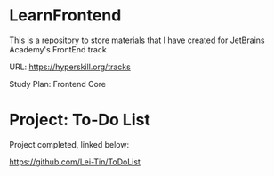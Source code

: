 # LearnFrontend
This is a repository to store materials that I have created for JetBrains Academy's FrontEnd track

URL: https://hyperskill.org/tracks

Study Plan: Frontend Core

# Project: To-Do List

Project completed, linked below: 

https://github.com/Lei-Tin/ToDoList
